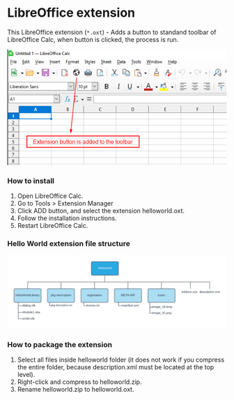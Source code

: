 # LibreOffice extension
This LibreOffice extension (`*.oxt`) - Adds a button to standand toolbar of LibreOffice Calc, when button is clicked, the process is run.

<div align="center">
  <img src="result.png">
</div>

### How to install

1. Open LibreOffice Calc.
2. Go to Tools > Extension Manager
3. Click ADD button, and select the extension helloworld.oxt.
4. Follow the installation instructions.
5. Restart LibreOffice Calc.

### Hello World extension file structure

<div align="center">
  <img src="file_structure.png">
</div>

### How to package the extension

1. Select all files inside helloworld folder (it does not work if you compress the entire folder, because description.xml must be located at the top level).
2. Right-click and compress to helloworld.zip.
3. Rename helloworld.zip to helloworld.oxt.
